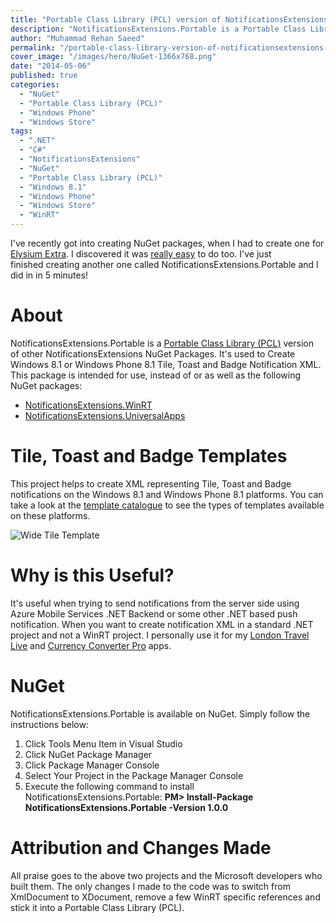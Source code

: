 ```yaml
---
title: "Portable Class Library (PCL) version of NotificationsExtensions NuGet package"
description: "NotificationsExtensions.Portable is a Portable Class Library (PCL) used to Create Windows 8.1 or Windows Phone 8.1 Tile, Toast and Badge Notification XML."
author: "Muhammad Rehan Saeed"
permalink: "/portable-class-library-version-of-notificationsextensions-nuget-package/"
cover_image: "/images/hero/NuGet-1366x768.png"
date: "2014-05-06"
published: true
categories:
  - "NuGet"
  - "Portable Class Library (PCL)"
  - "Windows Phone"
  - "Windows Store"
tags:
  - ".NET"
  - "C#"
  - "NotificationsExtensions"
  - "NuGet"
  - "Portable Class Library (PCL)"
  - "Windows 8.1"
  - "Windows Phone"
  - "Windows Store"
  - "WinRT"
---
```


I've recently got into creating NuGet packages, when I had to create one for [Elysium Extra](/wpf-metro-part4-elysium-extra). I discovered it was [really easy](http://docs.nuget.org/docs/creating-packages/using-a-gui-to-build-packages) to do too. I've just finished creating another one called NotificationsExtensions.Portable and I did in in 5 minutes!

# About

NotificationsExtensions.Portable is a [Portable Class Library (PCL)](http://msdn.microsoft.com/en-us/library/gg597391%28v=vs.110%29.aspx) version of other NotificationsExtensions NuGet Packages. It's used to Create Windows 8.1 or Windows Phone 8.1 Tile, Toast and Badge Notification XML. This package is intended for use, instead of or as well as the following NuGet packages:

- [NotificationsExtensions.WinRT](https://www.nuget.org/packages/NotificationsExtensions.WinRT)
- [NotificationsExtensions.UniversalApps](https://www.nuget.org/packages/NotificationsExtensions.UniversalApps)

# Tile, Toast and Badge Templates

This project helps to create XML representing Tile, Toast and Badge notifications on the Windows 8.1 and Windows Phone 8.1 platforms. You can take a look at the [template catalogue](http://msdn.microsoft.com/en-us/library/windows/apps/Hh761491.aspx) to see the types of templates available on these platforms.

![Wide Tile Template](./images/Tiles.png)

# Why is this Useful?

It's useful when trying to send notifications from the server side using Azure Mobile Services .NET Backend or some other .NET based push notification. When you want to create notification XML in a standard .NET project and not a WinRT project. I personally use it for my [London Travel Live](http://apps.microsoft.com/windows/en-gb/app/london-travel-live/2916d32f-2ca3-4325-adc0-c62b44306fae) and [Currency Converter Pro](http://apps.microsoft.com/windows/en-gb/app/currency-converter-pro/32863ebf-c907-4806-a2dd-864fb4b573da) apps.

# NuGet

NotificationsExtensions.Portable is available on NuGet. Simply follow the instructions below:

1. Click Tools Menu Item in Visual Studio
2. Click NuGet Package Manager
3. Click Package Manager Console
4. Select Your Project in the Package Manager Console
5. Execute the following command to install NotificationsExtensions.Portable: **PM> Install-Package NotificationsExtensions.Portable -Version 1.0.0**

# Attribution and Changes Made

All praise goes to the above two projects and the Microsoft developers who built them. The only changes I made to the code was to switch from XmlDocument to XDocument, remove a few WinRT specific references and stick it into a Portable Class Library (PCL).
